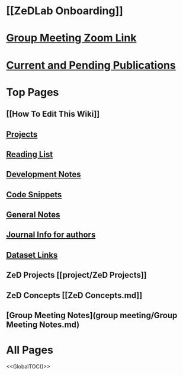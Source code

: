 # [[ZeDLab Onboarding]]
# [Group Meeting Zoom Link](https://uchicagomedicine.zoom.us/j/93466313522?pwd=WG52L3hQREZNbnRCMENET3lrYWNVUT09)
# [Current and Pending Publications](https://zed.uchicago.edu/data/pub_drafts_/)

# Top Pages

## [[How To Edit This Wiki]]

## [Projects](project/Readme.md)

## [Reading List](reading/Readme.md)

## [Development Notes](development/Readme.md)

## [Code Snippets](methods/Readme.md)

## [General Notes](notes/Readme.md)

## [Journal Info for authors](journals/Readme.md)

## [Dataset Links](datasets/data.md)


##  ZeD Projects [[project/ZeD Projects]]
##  ZeD Concepts  [[ZeD Concepts.md]]
## [Group Meeting Notes](group meeting/Group Meeting Notes.md)

# All Pages

<<GlobalTOC()>>
